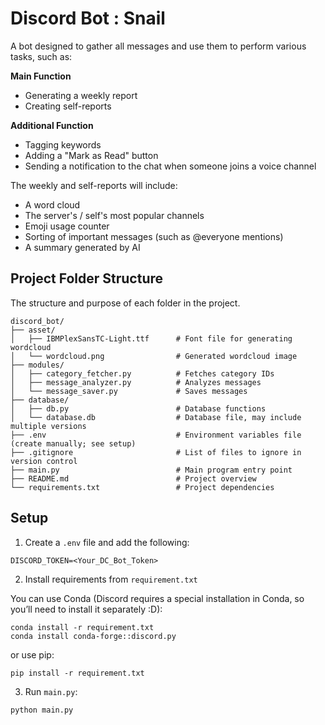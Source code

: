 # Discord Bot : Snail

A bot designed to gather all messages and use them to perform various tasks, such as:

**Main Function**
* Generating a weekly report
* Creating self-reports

**Additional Function**
* Tagging keywords
* Adding a "Mark as Read" button
* Sending a notification to the chat when someone joins a voice channel

The weekly and self-reports will include:

* A word cloud
* The server's / self's most popular channels
* Emoji usage counter
* Sorting of important messages (such as @everyone mentions)
* A summary generated by AI

## Project Folder Structure

The structure and purpose of each folder in the project.

```
discord_bot/
├── asset/
│   ├── IBMPlexSansTC-Light.ttf      # Font file for generating wordcloud
│   └── wordcloud.png                # Generated wordcloud image
├── modules/
│   ├── category_fetcher.py          # Fetches category IDs
│   ├── message_analyzer.py          # Analyzes messages
│   └── message_saver.py             # Saves messages
├── database/
│   ├── db.py                        # Database functions
│   └── database.db                  # Database file, may include multiple versions
├── .env                             # Environment variables file (create manually; see setup)
├── .gitignore                       # List of files to ignore in version control
├── main.py                          # Main program entry point
├── README.md                        # Project overview
└── requirements.txt                 # Project dependencies
```

## Setup

1. Create a `.env` file and add the following:

```
DISCORD_TOKEN=<Your_DC_Bot_Token>
```

2. Install requirements from `requirement.txt`

You can use Conda (Discord requires a special installation in Conda, so you’ll need to install it separately :D):

```
conda install -r requirement.txt
conda install conda-forge::discord.py
```

or use pip:

```
pip install -r requirement.txt
```

3. Run `main.py`:

```
python main.py
```